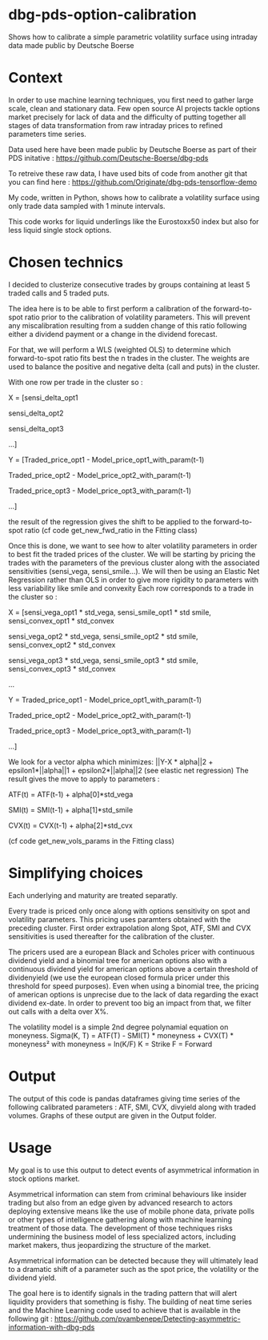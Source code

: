 # dbg-pds-option-calibration
Shows how to calibrate a simple parametric volatility surface using intraday data made public by Deutsche Boerse


# Context

In order to use machine learning techniques, you first need to gather large scale, clean and stationary data.
Few open source AI projects tackle options market precisely for lack of data and the difficulty of putting together all stages of data transformation from raw intraday prices to refined parameters time series.

Data used here have been made public by Deutsche Boerse as part of their PDS initative : https://github.com/Deutsche-Boerse/dbg-pds

To retreive these raw data, I have used bits of code from another git that you can find here : https://github.com/Originate/dbg-pds-tensorflow-demo

My code, written in Python, shows how to calibrate a volatility surface using only trade data sampled with 1 minute intervals.

This code works for liquid underlings like the Eurostoxx50 index but also for less liquid single stock options.


# Chosen technics

I decided to clusterize consecutive trades by groups containing at least 5 traded calls and 5 traded puts.

The idea here is to be able to first perform a calibration of the forward-to-spot ratio prior to the calibration of volatility parameters. This will prevent any miscalibration resulting from a sudden change of this ratio following either a dividend payment or a change in the dividend forecast.

For that, we will perform a WLS (weighted OLS) to determine which forward-to-spot ratio fits best the n trades in the cluster.
The weights are used to balance the positive and negative delta (call and puts) in the cluster.

With one row per trade in the cluster so :

X = 
[sensi_delta_opt1

sensi_delta_opt2

sensi_delta_opt3

...]

Y = 
[Traded_price_opt1 - Model_price_opt1_with_param(t-1)

Traded_price_opt2 - Model_price_opt2_with_param(t-1)

Traded_price_opt3 - Model_price_opt3_with_param(t-1)

...]

the result of the regression gives the shift to be applied to the forward-to-spot ratio (cf code get_new_fwd_ratio in the Fitting class)


Once this is done, we want to see how to alter volatility parameters in order to best fit the traded prices of the cluster. We will be starting by pricing the trades with the parameters of the previous cluster along with the associated sensitivities (sensi_vega, sensi_smile...). 
We will then be using an Elastic Net Regression rather than OLS in order to give more rigidity to parameters with less variability like smile and convexity 
Each row corresponds to a trade in the cluster so :

X = 
[sensi_vega_opt1 * std_vega,  sensi_smile_opt1 * std smile,  sensi_convex_opt1 * std_convex

sensi_vega_opt2 * std_vega,  sensi_smile_opt2 * std smile,  sensi_convex_opt2 * std_convex

sensi_vega_opt3 * std_vega,  sensi_smile_opt3 * std smile,  sensi_convex_opt3 * std_convex

...

Y = 
Traded_price_opt1 - Model_price_opt1_with_param(t-1)

Traded_price_opt2 - Model_price_opt2_with_param(t-1)

Traded_price_opt3 - Model_price_opt3_with_param(t-1)

...]

We look for a vector alpha which minimizes: ||Y-X * alpha||2 + epsilon1*||alpha||1 + epsilon2*||alpha||2   (see elastic net regression)
The result gives the move to apply to parameters :

ATF(t) = ATF(t-1) + alpha[0]*std_vega

SMI(t) = SMI(t-1) + alpha[1]*std_smile

CVX(t) = CVX(t-1) + alpha[2]*std_cvx

(cf code get_new_vols_params in the Fitting class)


# Simplifying choices

Each underlying and maturity are treated separatly.

Every trade is priced only once along with options sensitivity on spot and volatility parameters. This pricing uses paramters obtained with the preceding cluster. First order extrapolation along Spot, ATF, SMI and CVX sensitivities is used thereafter for the calibration of the cluster.

The pricers used are a european Black and Scholes pricer with continuous dividend yield and a binomial tree for american options also with a continuous dividend yield for american options above a certain threshold of dividenyield (we use the european closed formula pricer under this threshold for speed purposes). 
Even when using a binomial tree, the pricing of american options is unprecise due to the lack of data regarding the exact dividend ex-date. In order to prevent too big an impact from that, we filter out calls with a delta over X%.

The volatility model is a simple 2nd degree polynamial equation on moneyness.
Sigma(K, T) = ATF(T) - SMI(T) * moneyness +  CVX(T) * moneyness²
with moneyness = ln(K/F)
K = Strike
F = Forward


# Output

The output of this code is pandas dataframes giving time series of the following calibrated parameters : ATF, SMI, CVX, divyield along with traded volumes.
Graphs of these output are given in the Output folder.


# Usage

My goal is to use this output to detect events of asymmetrical information in stock options market.

Asymmetrical information can stem from criminal behaviours like insider trading but also from an edge given by advanced research to actors deploying extensive means like the use of mobile phone data, private polls or other types of intelligence gathering along with machine learning treatment of those data.
The development of those techniques risks undermining the business model of less specialized actors, including market makers, thus jeopardizing the structure of the market.

Asymmetrical information can be detected because they will ultimately lead to a dramatic shift of a parameter such as the spot price, the volatility or the dividend yield.

The goal here is to identify signals in the trading pattern that will alert liquidity providers that something is fishy.
The building of neat time series and the Machine Learning code used to achieve that is available in the following git :
https://github.com/pvambenepe/Detecting-asymmetric-information-with-dbg-pds

